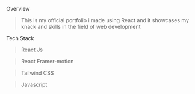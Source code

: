 Overview

>This is my official portfolio i made using React and it showcases my knack and skills in the field of web development

Tech Stack

>React Js

>React Framer-motion

>Tailwind CSS

>Javascript
